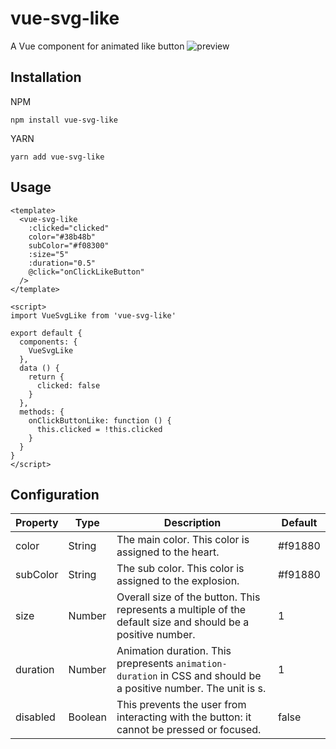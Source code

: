 # vue-svg-like
A Vue component for animated like button
![preview](https://user-images.githubusercontent.com/87121234/139560465-74b3a30a-ee0b-48e3-bcf0-2ddd44cb172d.gif)
## Installation
NPM
```
npm install vue-svg-like
```
YARN
```
yarn add vue-svg-like
```

## Usage
```
<template>
  <vue-svg-like
    :clicked="clicked"
    color="#38b48b"
    subColor="#f08300"
    :size="5"
    :duration="0.5"
    @click="onClickLikeButton"
  />
</template>

<script>
import VueSvgLike from 'vue-svg-like'

export default {
  components: {
    VueSvgLike
  },
  data () {
    return {
      clicked: false
    }
  },
  methods: {
    onClickButtonLike: function () {
      this.clicked = !this.clicked 
    }
  }
}
</script>
```

## Configuration
| Property | Type | Description | Default |
| --- | --- | --- | --- |
| color | String | The main color. This color is assigned to the heart. | #f91880 |
| subColor | String | The sub color. This color is assigned to the explosion. | #f91880 |
| size | Number | Overall size of the button. This represents a multiple of the default size and should be a positive number. | 1 |
| duration | Number | Animation duration. This prepresents `animation-duration` in CSS and should be a positive number. The unit is s. | 1 |
| disabled | Boolean | This prevents the user from interacting with the button: it cannot be pressed or focused. | false |
